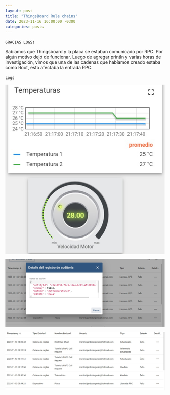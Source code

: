 ```yaml
---
layout: post
title: "ThingsBoard Rule chains"
date: 2023-11-16 16:00:00 -0300
categories: posts
---
```


`GRACIAS LOGS!`


Sabíamos que Thingsboard y la placa se estaban comunicado por RPC. Por algún motivo dejó de funcionar.
Luego de agregar println y varias horas de investigación, vimos que una de las cadenas que habíamos creado estaba como Root, esto afectaba la entrada RPC.



`Logs`

![Log](https://github.com/SisCom-PI2-2023-2/proyecto-plant-o-matic/blob/main/WhatsApp%20Image%202023-11-11%20at%2021.18.05.jpeg)


![Log](https://github.com/SisCom-PI2-2023-2/proyecto-plant-o-matic/blob/main/WhatsApp%20Image%202023-11-16%20at%2014.23.01.jpeg)


![Log](https://github.com/SisCom-PI2-2023-2/proyecto-plant-o-matic/blob/main/WhatsApp%20Image%202023-11-16%20at%2014.25.58.jpeg)



